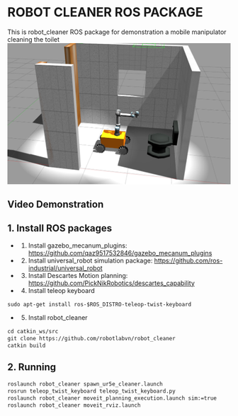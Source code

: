 # ROBOT CLEANER ROS PACKAGE
This is robot_cleaner ROS package for demonstration a mobile manipulator cleaning the toilet
![robot cleaner](./fig/robot_cleaner_01.png)
## Video Demonstration 

## 1. Install ROS packages
- 1. Install gazebo_mecanum_plugins: https://github.com/qaz9517532846/gazebo_mecanum_plugins
- 2. Install universal_robot simulation package: https://github.com/ros-industrial/universal_robot
- 3. Install Descartes Motion planning: https://github.com/PickNikRobotics/descartes_capability
- 4. Install teleop keyboard 
```
sudo apt-get install ros-$ROS_DISTRO-teleop-twist-keyboard
```

- 5. Install robot_cleaner
```
cd catkin_ws/src
git clone https://github.com/robotlabvn/robot_cleaner
catkin build
```

## 2. Running 
```
roslaunch robot_cleaner spawn_ur5e_cleaner.launch
rosrun teleop_twist_keyboard teleop_twist_keyboard.py 
roslaunch robot_cleaner moveit_planning_execution.launch sim:=true
roslaunch robot_cleaner moveit_rviz.launch
```


